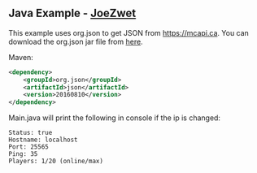 ## Java Example - [JoeZwet](https://github.com/JoeZwet)
This example uses org.json to get JSON from <https://mcapi.ca>.
You can download the org.json jar file from [here](http://central.maven.org/maven2/org/json/json/20160810/json-20160810.jar).

Maven:
```xml
<dependency>
    <groupId>org.json</groupId>
    <artifactId>json</artifactId>
    <version>20160810</version>
</dependency>
```
Main.java will print the following in console if the ip is changed:
```
Status: true
Hostname: localhost
Port: 25565
Ping: 35
Players: 1/20 (online/max)
```
